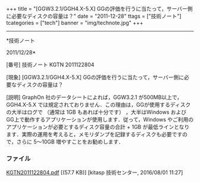 ﻿+++
title = "[GGW3.2.1/GGH4.X-5.X] GGの評価を行うに当たって，サーバー側に必要なディスクの容量は？"
date = "2011-12-28"
ttags = ["技術ノート"]
tcategories = ["tech"]
banner = "img/technote.jpg"
+++

-----------------------------------------------------------------------------------------------------------------------------

*技術ノート

2011/12/28*


[番号]
技術ノート KGTN 2011122804

[現象]
[GGW3.2.1/GGH4.X-5.X]
GGの評価を行うに当たって，サーバー側に必要なディスクの容量は？

[説明]
GraphOn 社のデータシートによれば，GGW3.2.1 が500MB以上で，GGH4.X-5.X
では規定されておりません．この理由は，GGが使用するディスクの大半はログで
（通常は 1GB もあれば十分です） ，大半はWindows
およびGG上で動作するアプリケーションが使用します．従って，Windows
やご利用のアプリケーションが必要とするディスク容量の合計 + 1GB
が最低ラインとなります．実際の運用を考えると，メモリダンプを記録するディスクも必要ですので，さらに
5～10GB 増やすことをお勧めします．


### ファイル

 
 


[KGTN2011122804.pdf](http://techreport.kitasp.net/attachments/download/2779/KGTN2011122804.pdf)
 [(57.7 KB)] [kitasp 技術センター, 2016/08/01
11:27]


 


 

